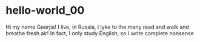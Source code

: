 # hello-world_00
Hi my name Georjia!
I live, in Russia, i lyke to the many read and walk and breathe fresh air!
In fact, I only study English, so I write complete nonsense
